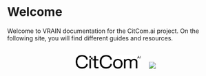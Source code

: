 # Welcome
Welcome to VRAIN documentation for the CitCom.ai project. On the following site, you will find different guides and resources.

<br>
<center>
  <img style="margin-right: 1rem;" src="/assets/citcom.svg" width="150">
  <img src="/assets/vrain.jpg" width="150">
</center>
